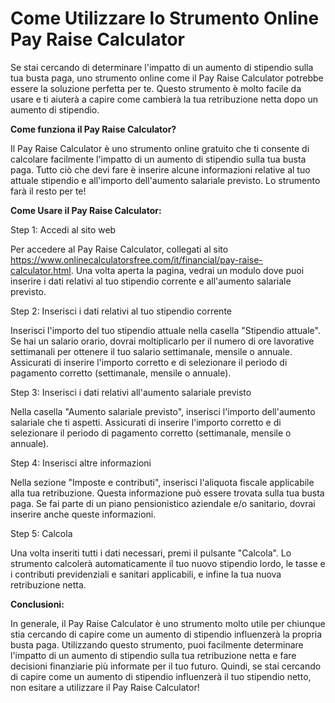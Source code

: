 Come Utilizzare lo Strumento Online Pay Raise Calculator
========================================================

Se stai cercando di determinare l'impatto di un aumento di stipendio sulla tua busta paga, uno strumento online come il Pay Raise Calculator potrebbe essere la soluzione perfetta per te. Questo strumento è molto facile da usare e ti aiuterà a capire come cambierà la tua retribuzione netta dopo un aumento di stipendio.

**Come funziona il Pay Raise Calculator?**

Il Pay Raise Calculator è uno strumento online gratuito che ti consente di calcolare facilmente l'impatto di un aumento di stipendio sulla tua busta paga. Tutto ciò che devi fare è inserire alcune informazioni relative al tuo attuale stipendio e all'importo dell'aumento salariale previsto. Lo strumento farà il resto per te!

**Come Usare il Pay Raise Calculator:**

Step 1: Accedi al sito web

Per accedere al Pay Raise Calculator, collegati al sito <https://www.onlinecalculatorsfree.com/it/financial/pay-raise-calculator.html>. Una volta aperta la pagina, vedrai un modulo dove puoi inserire i dati relativi al tuo stipendio corrente e all'aumento salariale previsto.

Step 2: Inserisci i dati relativi al tuo stipendio corrente

Inserisci l'importo del tuo stipendio attuale nella casella "Stipendio attuale". Se hai un salario orario, dovrai moltiplicarlo per il numero di ore lavorative settimanali per ottenere il tuo salario settimanale, mensile o annuale. Assicurati di inserire l'importo corretto e di selezionare il periodo di pagamento corretto (settimanale, mensile o annuale).

Step 3: Inserisci i dati relativi all'aumento salariale previsto

Nella casella "Aumento salariale previsto", inserisci l'importo dell'aumento salariale che ti aspetti. Assicurati di inserire l'importo corretto e di selezionare il periodo di pagamento corretto (settimanale, mensile o annuale).

Step 4: Inserisci altre informazioni

Nella sezione "Imposte e contributi", inserisci l'aliquota fiscale applicabile alla tua retribuzione. Questa informazione può essere trovata sulla tua busta paga. Se fai parte di un piano pensionistico aziendale e/o sanitario, dovrai inserire anche queste informazioni.

Step 5: Calcola

Una volta inseriti tutti i dati necessari, premi il pulsante "Calcola". Lo strumento calcolerà automaticamente il tuo nuovo stipendio lordo, le tasse e i contributi previdenziali e sanitari applicabili, e infine la tua nuova retribuzione netta.

**Conclusioni:**

In generale, il Pay Raise Calculator è uno strumento molto utile per chiunque stia cercando di capire come un aumento di stipendio influenzerà la propria busta paga. Utilizzando questo strumento, puoi facilmente determinare l'impatto di un aumento di stipendio sulla tua retribuzione netta e fare decisioni finanziarie più informate per il tuo futuro. Quindi, se stai cercando di capire come un aumento di stipendio influenzerà il tuo stipendio netto, non esitare a utilizzare il Pay Raise Calculator!